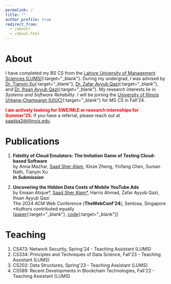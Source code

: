 ```yaml
---
permalink: /
title: ""
author_profile: true
redirect_from: 
  - /about/
  - /about.html
---
```


About 
===== 


I have completed my BS CS from the [Lahore University of Management Sciences (LUMS)](https://lums.edu.pk/){:target="_blank"}. During my undergrad, I was advised by [Dr. Tianyin Xu](https://tianyin.github.io/){:target="_blank"}, [Dr. Zafar Ayyub Qazi](https://web.lums.edu.pk/~zafar/){:target="_blank"}, and [Dr. Ihsan Ayyub Qazi](https://www.ihsanqazi.com/){:target="_blank"}. My research interests lie in *Systems and Software Reliability*. I will be joining the [University of Illinois Urbana-Champaign (UIUC)](https://cs.illinois.edu/){:target="_blank"} for MS CS in Fall'24.     

<span style="color:red">**I am actively looking for SWE/MLE or research internships for Summer'25.**</span> If you have a referral, please reach out at saadsa2@illinois.edu.



Publications 
===== 
1. **Fidelity of Cloud Emulators: The Imitation Game of Testing Cloud-based Software** <br>
by Anna Mazhar, <ins>Saad Sher Alam</ins>, Xinze Zheng, Yinfang Chen, Suman Nath, Tianyin Xu <br>
_**In Submission**_

2. **Uncovering the Hidden Data Costs of Mobile YouTube Ads** <br>
by Emaan Atique*, <ins>Saad Sher Alam*</ins>, Harris Ahmad, Zafar Ayyub Qazi, Ihsan Ayyub Qazi <br>
The 2024 ACM Web Conference (**TheWebConf'24**), Sentosa, Singapore <br>
*Authors contributed equally <br>
[[paper](/files/ytafford-www'24.pdf){:target="_blank"}, [code](https://github.com/nsgLUMS/videoads-affordability-www24){:target="_blank"}]

Teaching 
===== 
1. CS473: Network Security, Spring'24 - Teaching Assistant (LUMS)
2. CS334: Principles and Techniques of Data Science, Fall'23 - Teaching Assistant (LUMS)
3. CS202: Data Structures, Spring'23 - Teaching Assistant (LUMS)
4. CS589: Recent Developments in Blockchain Technologies, Fall'22 - Teaching Assistant (LUMS)
